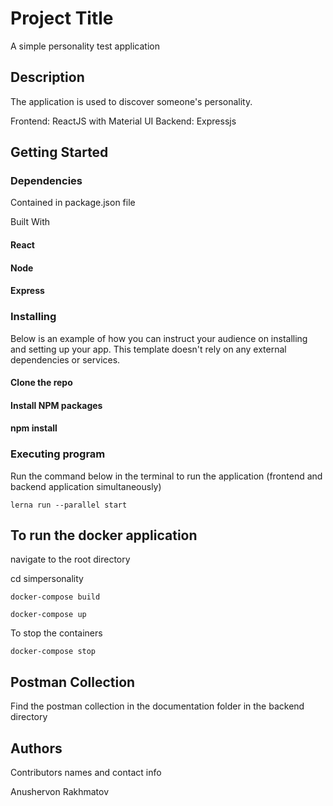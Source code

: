 # Project Title

A simple personality test application

## Description

The application is used to discover someone's personality.

Frontend: ReactJS with Material UI
Backend: Expressjs

## Getting Started

### Dependencies

Contained in package.json file

Built With

#### React

#### Node

#### Express

### Installing

Below is an example of how you can instruct your audience on installing and setting up your app. This template doesn't rely on any external dependencies or services.

#### Clone the repo

#### Install NPM packages

#### npm install

### Executing program

Run the command below in the terminal to run the application (frontend and backend application simultaneously)

```
lerna run --parallel start
```

## To run the docker application

navigate to the root directory

cd simpersonality

```
docker-compose build
```

```
docker-compose up
```

To stop the containers

```
docker-compose stop
```

## Postman Collection

Find the postman collection in the documentation folder in the backend directory

## Authors

Contributors names and contact info

Anushervon Rakhmatov
